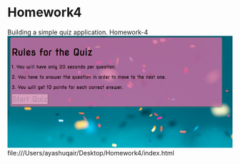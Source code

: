 # Homework4
Building a simple quiz application. Homework-4
![A Screenshot of my Project](image.png)
file:///Users/ayashuqair/Desktop/Homework4/index.html